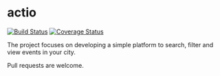 # actio

[![Build Status](https://travis-ci.org/maystrovyy/actio.svg?branch=master)](https://travis-ci.org/maystrovyy/actio)
[![Coverage Status](https://coveralls.io/repos/github/maystrovyy/actio/badge.svg?branch=master)](https://coveralls.io/github/maystrovyy/actio?branch=master)

The project focuses on developing a simple platform to search, filter and view events in your city.

Pull requests are welcome.
